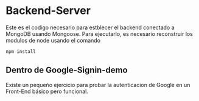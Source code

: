 # Backend-Server

Este es el codigo necesario para estblecer el backend conectado a MongoDB usando Mongoose.
Para ejecutarlo, es necesario reconstruir los modulos de node usando el comando

``` 
npm install
```

## Dentro de Google-Signin-demo
Existe un pequeño ejercicio para probar la autenticacion de Google en un Front-End básico pero funcional.